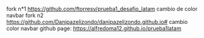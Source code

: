 fork n*1 https://github.com/ftorresv/prueba1_desafio_latam  cambio de color navbar 
fork  n2 https://github.com/Danipazelizondo/danipazelizondo.github.io#   cambio color navbar 
github page: https://alfredoma12.github.io/prueba1latam